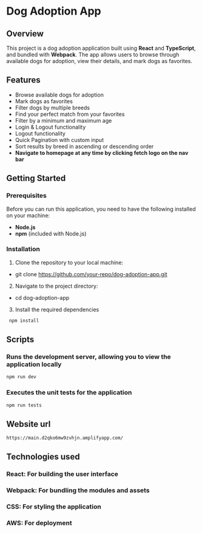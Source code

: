 # Dog Adoption App

## Overview
This project is a dog adoption application built using **React** and **TypeScript**, and bundled with **Webpack**. The app allows users to browse through available dogs for adoption, view their details, and mark dogs as favorites. 

## Features
- Browse available dogs for adoption
- Mark dogs as favorites
- Filter dogs by multiple breeds
- Find your perfect match from your favorites
- Filter by a minimum and maximum age
- Login & Logout functionality
- Logout functionality
- Quick Pagination with custom input
- Sort results by breed in ascending or descending order
- **Navigate to homepage at any time by clicking fetch logo on the nav bar**

## Getting Started

### Prerequisites
Before you can run this application, you need to have the following installed on your machine:
- **Node.js**
- **npm** (included with Node.js)

### Installation
1. Clone the repository to your local machine:
- git clone https://github.com/your-repo/dog-adoption-app.git

2. Navigate to the project directory:
- cd dog-adoption-app

3. Install the required dependencies 
```bash
 npm install
 ```


## Scripts

### Runs the development server, allowing you to view the application locally
```bash 
npm run dev 
```

### Executes the unit tests for the application
```bash
npm run tests
```

## Website url

```bash 
https://main.d2qko6mw9zvhjn.amplifyapp.com/
```

## Technologies used

### React: For building the user interface
### Webpack: For bundling the modules and assets
### CSS: For styling the application
### AWS: For deployment


